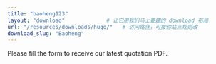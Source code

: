 ```yaml
---
title: "baoheng123"
layout: "download"             # 让它用我们马上要建的 download 布局
url: "/resources/downloads/hugo/"   # 访问路径，可按你站点规则改
download_slug: "Baoheng"
---
```


Please fill the form to receive our latest quotation PDF.
